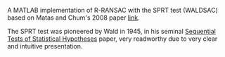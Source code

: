 A MATLAB implementation of R-RANSAC with the SPRT test (WALDSAC)
based on Matas and Chum's 2008 paper [link](https://cmp.felk.cvut.cz/~matas/papers/chum-waldsac-iccv05.pdf).

The SPRT test was pioneered by Wald in 1945, in his seminal [Sequential Tests of Statistical Hypotheses](https://projecteuclid.org/journals/annals-of-mathematical-statistics/volume-16/issue-2/Sequential-Tests-of-Statistical-Hypotheses/10.1214/aoms/1177731118.full) paper, very readworthy due to very clear and intuitive presentation.
